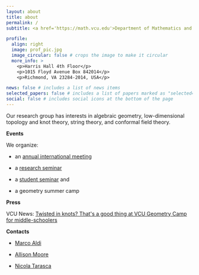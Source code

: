```yaml
---
layout: about
title: about
permalink: /
subtitle: <a href='https://math.vcu.edu'>Department of Mathematics and Applied Mathematics</a><br/> <a href='https://www.vcu.edu'>Virginia Commonwealth University</a>

profile:
  align: right
  image: prof_pic.jpg
  image_circular: false # crops the image to make it circular
  more_info: >
    <p>Harris Hall 4th Floor</p>
    <p>1015 Floyd Avenue Box 842014</p>
    <p>Richmond, VA 23284-2014, USA</p>

news: false # includes a list of news items
selected_papers: false # includes a list of papers marked as "selected={true}"
social: false # includes social icons at the bottom of the page
---
```


Our research group has interests in algebraic geometry, low-dimensional topology and knot theory, string theory, and conformal field theory.

<b>Events</b>

We organize:

- an <a href='/rgmmain/'>annual international meeting</a>

- a <a href='/seminarfuture/'>research seminar</a>

- a <a href='/studentseminarfuture/'>student seminar</a> and

- a geometry summer camp

<b>Press</b>

VCU News: <a href='https://news.vcu.edu/article/2023/06/twisted-in-knots-thats-a-good-thing-at-vcu-geometry-camp-for-middle-schoolers'>Twisted in knots? That's a good thing at VCU Geometry Camp for middle-schoolers</a>

<b>Contacts</b>

- <a href='https://math.vcu.edu/directory/aldi.html'>Marco Aldi</a>

- <a href='https://math.vcu.edu/directory/moore.html'>Allison Moore</a>

- <a href='https://nicolatarasca.github.io'>Nicola Tarasca</a>

